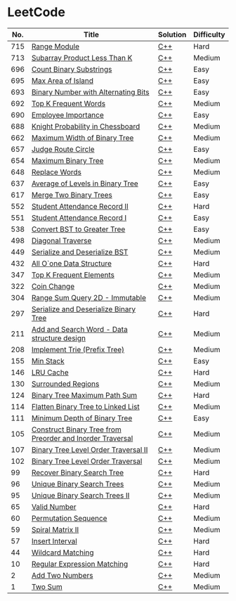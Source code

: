 LeetCode
========


| No.| Title | Solution | Difficulty |
|---| ----- | -------- | ---------- |
|715|[Range Module](https://leetcode.com/problems/range-module/description/)|[C++](./algorithm/cpp/715.cpp)|Hard|
|713|[Subarray Product Less Than K](https://leetcode.com/problems/subarray-product-less-than-k/description/)|[C++](./algorithm/cpp/713.cpp)|Medium|
|696|[Count Binary Substrings](https://leetcode.com/problems/count-binary-substrings/description/)|[C++](./algorithm/cpp/696.cpp)|Easy|
|695|[Max Area of Island](https://leetcode.com/problems/max-area-of-island/description/)|[C++](./algorithm/cpp/695.cpp)|Easy|
|693|[Binary Number with Alternating Bits](https://leetcode.com/problems/binary-number-with-alternating-bits/description/)|[C++](./algorithm/cpp/693.cpp)|Easy|
|692|[Top K Frequent Words](https://leetcode.com/problems/top-k-frequent-words/description/)|[C++](./algorithm/cpp/692.cpp)|Medium|
|690|[Employee Importance](https://leetcode.com/problems/employee-importance/description/)|[C++](./algorithm/cpp/690.cpp)|Easy|
|688|[Knight Probability in Chessboard](https://leetcode.com/problems/knight-probability-in-chessboard/description/)|[C++](./algorithm/cpp/688.cpp)|Medium|
|662|[Maximum Width of Binary Tree](https://leetcode.com/problems/maximum-width-of-binary-tree/description/)|[C++](./algorithm/cpp/662.cpp)|Medium|
|657|[Judge Route Circle](https://leetcode.com/problems/judge-route-circle/description/)|[C++](./algorithm/cpp/657.cpp)|Easy|
|654|[Maximum Binary Tree](https://leetcode.com/problems/maximum-binary-tree/description/)|[C++](./algorithm/cpp/654.cpp)|Medium|
|648|[Replace Words](https://leetcode.com/problems/replace-words/description/)|[C++](./algorithm/cpp/648.cpp)|Medium|
|637|[Average of Levels in Binary Tree](https://leetcode.com/problems/average-of-levels-in-binary-tree/description/)|[C++](./algorithm/cpp/637.cpp)|Easy|
|617|[Merge Two Binary Trees](https://leetcode.com/problems/merge-two-binary-trees/description/)|[C++](./algorithm/cpp/617.cpp)|Easy|
|552|[Student Attendance Record II](https://leetcode.com/problems/student-attendance-record-ii/description/)|[C++](./algorithm/cpp/552.cpp)|Hard|
|551|[Student Attendance Record I](https://leetcode.com/problems/student-attendance-record-i/description/)|[C++](./algorithm/cpp/551.cpp)|Easy|
|538|[Convert BST to Greater Tree](https://leetcode.com/problems/convert-bst-to-greater-tree/description/)|[C++](./algorithm/cpp/538.cpp)|Easy|
|498|[Diagonal Traverse](https://leetcode.com/problems/diagonal-traverse/description/)|[C++](./algorithm/cpp/498.cpp)|Medium|
|449|[Serialize and Deserialize BST](https://leetcode.com/problems/serialize-and-deserialize-bst/description/)|[C++](./algorithm/cpp/449.cpp)|Medium|
|432|[All O\`one Data Structure](https://leetcode.com/problems/all-oone-data-structure/description/)|[C++](./algorithm/cpp/432.cpp)|Hard|
|347|[Top K Frequent Elements](https://leetcode.com/problems/top-k-frequent-elements/description/)|[C++](./algorithm/cpp/347.cpp)|Medium|
|322|[Coin Change](https://leetcode.com/problems/coin-change/description/)|[C++](./algorithm/cpp/322.cpp)|Medium|
|304|[Range Sum Query 2D - Immutable](https://leetcode.com/problems/range-sum-query-2d-immutable/description/)|[C++](./algorithm/cpp/304.cpp)|Medium|
|297|[Serialize and Deserialize Binary Tree](https://leetcode.com/problems/serialize-and-deserialize-binary-tree/description/)|[C++](./algorithm/cpp/297.cpp)|Hard|
|211|[Add and Search Word - Data structure design](https://leetcode.com/problems/add-and-search-word-data-structure-design/description/)|[C++](./algorithm/cpp/211.cpp)|Medium|
|208|[Implement Trie (Prefix Tree)](https://leetcode.com/problems/implement-trie-prefix-tree/description/)|[C++](./algorithm/cpp/208.cpp)|Medium|
|155|[Min Stack](https://leetcode.com/problems/min-stack/description/)|[C++](./algorithm/cpp/155.cpp)|Easy|
|146|[LRU Cache](https://leetcode.com/problems/lru-cache/description/)|[C++](./algorithm/cpp/146.cpp)|Hard|
|130|[Surrounded Regions](https://leetcode.com/problems/surrounded-regions/description/)|[C++](./algorithm/cpp/130.cpp)|Medium|
|124|[Binary Tree Maximum Path Sum](https://leetcode.com/problems/binary-tree-maximum-path-sum/description/)|[C++](./algorithm/cpp/124.cpp)|Hard|
|114|[Flatten Binary Tree to Linked List](https://leetcode.com/problems/flatten-binary-tree-to-linked-list/description/)|[C++](./algorithm/cpp/114.cpp)|Medium|
|111|[Minimum Depth of Binary Tree](https://leetcode.com/problems/minimum-depth-of-binary-tree/description/)|[C++](./algorithm/cpp/111.cpp)|Easy|
|105|[Construct Binary Tree from Preorder and Inorder Traversal](https://leetcode.com/problems/construct-binary-tree-from-preorder-and-inorder-traversal/description/)|[C++](./algorithm/cpp/105.cpp)|Medium|
|107|[Binary Tree Level Order Traversal II](https://leetcode.com/problems/binary-tree-level-order-traversal-ii/description/)|[C++](./algorithm/cpp/107.cpp)|Medium|
|102|[Binary Tree Level Order Traversal](https://leetcode.com/problems/binary-tree-level-order-traversal/description/)|[C++](./algorithm/cpp/102.cpp)|Medium|
|99|[Recover Binary Search Tree](https://leetcode.com/problems/recover-binary-search-tree/description/)|[C++](./algorithm/cpp/99.cpp)|Hard|
|96|[Unique Binary Search Trees](https://leetcode.com/problems/unique-binary-search-trees/description/)|[C++](./algorithm/cpp/96.cpp)|Medium|
|95|[Unique Binary Search Trees II](https://leetcode.com/problems/unique-binary-search-trees-ii/description/)|[C++](./algorithm/cpp/95.cpp)|Medium|
|65|[Valid Number](https://leetcode.com/problems/valid-number/description/)|[C++](./algorithm/cpp/65.cpp)|Hard|
|60|[Permutation Sequence](https://leetcode.com/problems/permutation-sequence/description/)|[C++](./algorithm/cpp/60.cpp)|Medium|
|59|[Spiral Matrix II](https://leetcode.com/problems/spiral-matrix-ii/description/)|[C++](./algorithm/cpp/59.cpp)|Medium|
|57|[Insert Interval](https://leetcode.com/problems/insert-interval/description/)|[C++](./algorithm/cpp/57.cpp)|Hard|
|44|[Wildcard Matching](https://leetcode.com/problems/wildcard-matching/description/)|[C++](./algorithm/cpp/44.cpp)|Hard|
|10|[Regular Expression Matching](https://leetcode.com/problems/regular-expression-matching/description/)|[C++](./algorithm/cpp/10.cpp)|Hard|
|2|[Add Two Numbers](https://leetcode.com/problems/add-two-numbers/description/)|[C++](./algorithm/cpp/2.cpp)|Medium|
|1|[Two Sum](https://leetcode.com/problems/two-sum/description/)|[C++](./algorithm/cpp/1.cpp)|Medium|


